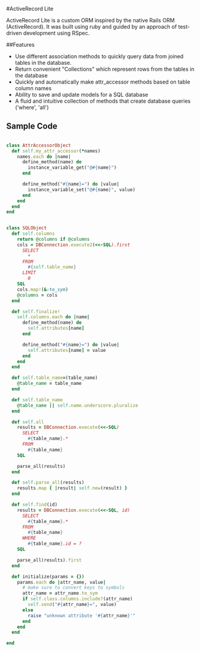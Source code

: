 #ActiveRecord Lite

ActiveRecord Lite is a custom ORM inspired by the native Rails ORM (ActiveRecord). It was built using ruby and guided by an approach of test-driven development using RSpec.

##Features
 * Use different association methods to quickly query data from joined tables in the database.
 * Return convenient "Collections" which represent rows from the tables in the database
 * Quickly and automatically make attr_accessor methods based on table column names
 * Ability to save and update models for a SQL database
 * A fluid and intuitive collection of methods that create database queries ('where', 'all')



## Sample Code
```ruby

class AttrAccessorObject
  def self.my_attr_accessor(*names)
    names.each do |name|
      define_method(name) do
        instance_variable_get("@#{name}")
      end

      define_method("#{name}=") do |value|
        instance_variable_set("@#{name}", value)
      end
    end
  end
end


class SQLObject
  def self.columns
    return @columns if @columns
    cols = DBConnection.execute2(<<-SQL).first
      SELECT
        *
      FROM
        #{self.table_name}
      LIMIT
        0
    SQL
    cols.map!(&:to_sym)
    @columns = cols
  end

  def self.finalize!
    self.columns.each do |name|
      define_method(name) do
        self.attributes[name]
      end

      define_method("#{name}=") do |value|
        self.attributes[name] = value
      end
    end
  end

  def self.table_name=(table_name)
    @table_name = table_name
  end

  def self.table_name
    @table_name || self.name.underscore.pluralize
  end

  def self.all
    results = DBConnection.execute(<<-SQL)
      SELECT
        #{table_name}.*
      FROM
        #{table_name}
    SQL

    parse_all(results)
  end

  def self.parse_all(results)
    results.map { |result| self.new(result) }
  end

  def self.find(id)
    results = DBConnection.execute(<<-SQL, id)
      SELECT
        #{table_name}.*
      FROM
        #{table_name}
      WHERE
        #{table_name}.id = ?
    SQL

    parse_all(results).first
  end

  def initialize(params = {})
    params.each do |attr_name, value|
      # make sure to convert keys to symbols
      attr_name = attr_name.to_sym
      if self.class.columns.include?(attr_name)
        self.send("#{attr_name}=", value)
      else
        raise "unknown attribute '#{attr_name}'"
      end
    end
  end

end

```
